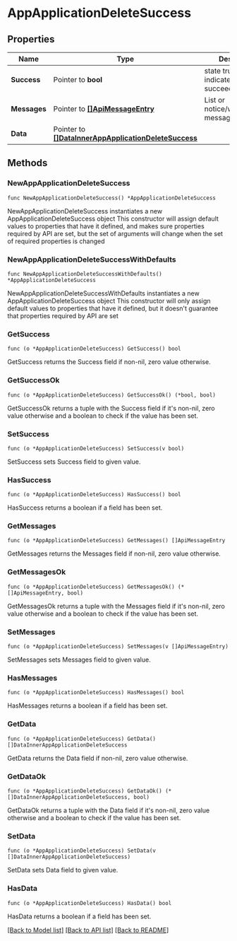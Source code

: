 # AppApplicationDeleteSuccess

## Properties

Name | Type | Description | Notes
------------ | ------------- | ------------- | -------------
**Success** | Pointer to **bool** | state true/false indicate if action succeed | [optional] 
**Messages** | Pointer to [**[]ApiMessageEntry**](ApiMessageEntry.md) | List or notice/warning/error messages | [optional] 
**Data** | Pointer to [**[]DataInnerAppApplicationDeleteSuccess**](DataInnerAppApplicationDeleteSuccess.md) |  | [optional] 

## Methods

### NewAppApplicationDeleteSuccess

`func NewAppApplicationDeleteSuccess() *AppApplicationDeleteSuccess`

NewAppApplicationDeleteSuccess instantiates a new AppApplicationDeleteSuccess object
This constructor will assign default values to properties that have it defined,
and makes sure properties required by API are set, but the set of arguments
will change when the set of required properties is changed

### NewAppApplicationDeleteSuccessWithDefaults

`func NewAppApplicationDeleteSuccessWithDefaults() *AppApplicationDeleteSuccess`

NewAppApplicationDeleteSuccessWithDefaults instantiates a new AppApplicationDeleteSuccess object
This constructor will only assign default values to properties that have it defined,
but it doesn't guarantee that properties required by API are set

### GetSuccess

`func (o *AppApplicationDeleteSuccess) GetSuccess() bool`

GetSuccess returns the Success field if non-nil, zero value otherwise.

### GetSuccessOk

`func (o *AppApplicationDeleteSuccess) GetSuccessOk() (*bool, bool)`

GetSuccessOk returns a tuple with the Success field if it's non-nil, zero value otherwise
and a boolean to check if the value has been set.

### SetSuccess

`func (o *AppApplicationDeleteSuccess) SetSuccess(v bool)`

SetSuccess sets Success field to given value.

### HasSuccess

`func (o *AppApplicationDeleteSuccess) HasSuccess() bool`

HasSuccess returns a boolean if a field has been set.

### GetMessages

`func (o *AppApplicationDeleteSuccess) GetMessages() []ApiMessageEntry`

GetMessages returns the Messages field if non-nil, zero value otherwise.

### GetMessagesOk

`func (o *AppApplicationDeleteSuccess) GetMessagesOk() (*[]ApiMessageEntry, bool)`

GetMessagesOk returns a tuple with the Messages field if it's non-nil, zero value otherwise
and a boolean to check if the value has been set.

### SetMessages

`func (o *AppApplicationDeleteSuccess) SetMessages(v []ApiMessageEntry)`

SetMessages sets Messages field to given value.

### HasMessages

`func (o *AppApplicationDeleteSuccess) HasMessages() bool`

HasMessages returns a boolean if a field has been set.

### GetData

`func (o *AppApplicationDeleteSuccess) GetData() []DataInnerAppApplicationDeleteSuccess`

GetData returns the Data field if non-nil, zero value otherwise.

### GetDataOk

`func (o *AppApplicationDeleteSuccess) GetDataOk() (*[]DataInnerAppApplicationDeleteSuccess, bool)`

GetDataOk returns a tuple with the Data field if it's non-nil, zero value otherwise
and a boolean to check if the value has been set.

### SetData

`func (o *AppApplicationDeleteSuccess) SetData(v []DataInnerAppApplicationDeleteSuccess)`

SetData sets Data field to given value.

### HasData

`func (o *AppApplicationDeleteSuccess) HasData() bool`

HasData returns a boolean if a field has been set.


[[Back to Model list]](../README.md#documentation-for-models) [[Back to API list]](../README.md#documentation-for-api-endpoints) [[Back to README]](../README.md)


